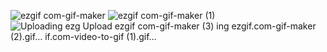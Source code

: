 ![ezgif com-gif-maker](https://user-images.githubusercontent.com/99995087/227361862-55428991-7353-4acc-841a-bf48dca4dcd7.gif)
![ezgif com-gif-maker (1)](https://user-images.githubusercontent.com/99995087/227361876-1a797772-1cf5-4d75-b656-45d20d66f742.gif)
![Uploading ezg
![Upload
![ezgif com-gif-maker (3)](https://user-images.githubusercontent.com/99995087/227361913-b81c3a83-9186-4023-9287-57ebb75e1625.gif)
ing ezgif.com-gif-maker (2).gif…]()
if.com-video-to-gif (1).gif…]()

